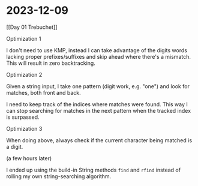 # 2023-12-09

[[Day 01 Trebuchet]]

Optimization 1

I don't need to use KMP, instead I can take advantage of the digits words lacking proper prefixes/suffixes and skip ahead where there's a mismatch. This will result in zero backtracking.

Optimization 2

Given a string input, I take one pattern (digit work, e.g. "one") and look for matches, both front and back. 

I need to keep track of the indices where matches were found. This way I can stop searching for matches in the next pattern when the tracked index is surpassed.

Optimization 3

When doing above, always check if the current character being matched is a digit.

(a few hours later)

I ended up using the build-in String methods `find` and `rfind` instead of rolling my own string-searching algorithm.
